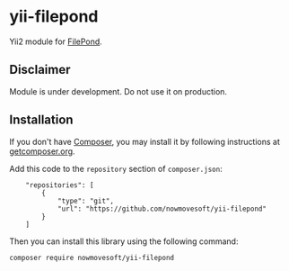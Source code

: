 # yii-filepond
Yii2 module for [FilePond](https://pqina.nl/filepond/).

## Disclaimer

Module is under development. Do not use it on production.

## Installation

If you don't have [Composer](http://getcomposer.org/), you may install it by following instructions
at [getcomposer.org](http://getcomposer.org/doc/00-intro.md#installation-nix).

Add this code to the `repository` section of `composer.json`:

~~~
    "repositories": [
        {
            "type": "git",
            "url": "https://github.com/nowmovesoft/yii-filepond"
        }
    ]
~~~

Then you can install this library using the following command:

~~~
composer require nowmovesoft/yii-filepond
~~~
